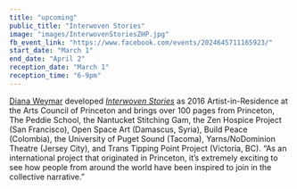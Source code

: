 ```yaml
---
title: "upcoming"
public_title: "Interwoven Stories"
image: "images/InterwovenStoriesZHP.jpg"
fb_event_link: "https://www.facebook.com/events/2024645711165923/"
start_date: "March 1"
end_date: "April 2"
reception_date: "March 1"
reception_time: "6-9pm"
---
```

[Diana Weymar](https://www.instagram.com/dianaweymar/) developed _[Interwoven Stories](https://www.facebook.com/InterwovenStories/)_ as 2016 Artist-in-Residence at the Arts Council of Princeton and brings over 100 pages from Princeton, The Peddie School, the Nantucket Stitching Gam, the Zen Hospice Project (San Francisco), Open Space Art (Damascus, Syria), Build Peace (Colombia), the University of Puget Sound (Tacoma), Yarns/NoDominion Theatre (Jersey City), and Trans Tipping Point Project (Victoria, BC). “As an international project that originated in Princeton, it’s extremely exciting to see how people from around the world have been inspired to join in the collective narrative.”
